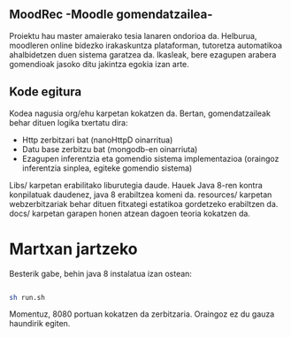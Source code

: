 ## MoodRec -Moodle gomendatzailea-

Proiektu hau master amaierako tesia lanaren ondorioa da. Helburua, moodleren online bidezko
irakaskuntza plataforman, tutoretza automatikoa ahalbidetzen duen sistema garatzea da. Ikasleak,
bere ezagupen arabera gomendioak jasoko ditu jakintza egokia izan arte.

## Kode egitura

Kodea nagusia org/ehu karpetan kokatzen da. Bertan, gomendatzaileak behar dituen logika txertatu dira:

- Http zerbitzari bat (nanoHttpD oinarritua)
- Datu base zerbitzu bat (mongodb-en oinarriuta)
- Ezagupen inferentzia eta gomendio sistema implementazioa (oraingoz inferentzia sinplea, egiteke gomendio sistema)

Libs/ karpetan erabilitako liburutegia daude. Hauek Java 8-ren kontra konpilatuak daudenez, java 8 erabiltzea komeni da.
resources/ karpetan webzerbitzariak behar dituen fitxategi estatikoa gordetzeko erabiltzen da.
docs/ karpetan garapen honen atzean dagoen teoria kokatzen da.


# Martxan jartzeko

Besterik gabe, behin java 8 instalatua izan ostean:

```bash

sh run.sh

```
Momentuz, 8080 portuan kokatzen da zerbitzaria. Oraingoz ez du gauza haundirik egiten.
